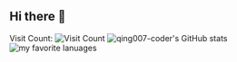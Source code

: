 ## Hi there 👋

<!--
**qing007-coder/qing007-coder** is a ✨ _special_ ✨ repository because its `README.md` (this file) appears on your GitHub profile.

Here are some ideas to get you started:

- 🔭 I’m currently working on ...
- 🌱 I’m currently learning ...
- 👯 I’m looking to collaborate on ...
- 🤔 I’m looking for help with ...
- 💬 Ask me about ...
- 📫 How to reach me: ...
- 😄 Pronouns: ...
- ⚡ Fun fact: ...
-->

Visit Count: ![Visit Count](https://profile-counter.glitch.me/qing007-coder/count.svg)
![qing007-coder's GitHub stats](https://github-readme-stats.vercel.app/api?username=qing007-coder&show_icons=true&theme=radical)
![my favorite lanuages](https://github-readme-stats.vercel.app/api/top-langs/?username=qing007-coder&layout=compact&hide_border=true&langs_count=50)
